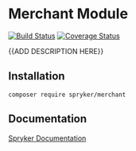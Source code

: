 # Merchant Module
[![Build Status](https://travis-ci.org/spryker/merchant.svg)](https://travis-ci.org/spryker/merchant)
[![Coverage Status](https://coveralls.io/repos/github/spryker/merchant/badge.svg)](https://coveralls.io/github/spryker/merchant)

{{ADD DESCRIPTION HERE}}

## Installation

```
composer require spryker/merchant
```

## Documentation

[Spryker Documentation](https://academy.spryker.com/developing_with_spryker/module_guide/modules.html)
